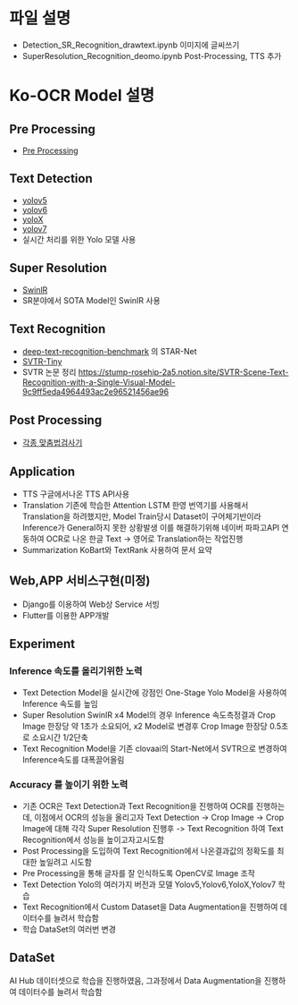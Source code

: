# 파일 설명
- Detection_SR_Recognition_drawtext.ipynb 이미지에 글씨쓰기
- SuperResolution_Recognition_deomo.ipynb Post-Processing, TTS 추가

# Ko-OCR Model 설명

## Pre Processing
- <a href="https://stump-rosehip-2a5.notion.site/Pre-Processing-5f15da1c3b554b8bb9108671d457e19f">Pre Processing</a>

## Text Detection
- <a href="https://github.com/ultralytics/yolov5">yolov5</a>
- <a href="https://github.com/meituan/YOLOv6">yolov6</a>
- <a href="https://github.com/Megvii-BaseDetection/YOLOX">yoloX</a>
- <a href="https://github.com/jinfagang/yolov7">yolov7</a>
- 실시간 처리를 위한 Yolo 모델 사용

## Super Resolution
- <a href="https://github.com/jingyunliang/swinir">SwinlR</a>
- SR분야에서 SOTA Model인 SwinIR 사용

## Text Recognition
- <a href="https://github.com/clovaai/deep-text-recognition-benchmark">deep-text-recognition-benchmark</a> 의 STAR-Net
- <a href="https://github.com/PaddlePaddle/PaddleOCR?utm_source=catalyzex.com">SVTR-Tiny</a>
- SVTR 논문 정리 https://stump-rosehip-2a5.notion.site/SVTR-Scene-Text-Recognition-with-a-Single-Visual-Model-9c9ff5eda4964493ac2e96521456ae96

## Post Processing
- <a href="https://www.notion.so/Post-Processing-f8d9e4022d844ab99c88ea2103eb45b6">각종 맞춤법검사기</a>

## Application
- TTS 
구글에서나온 TTS API사용
- Translation
기존에 학습한 Attention LSTM 한영 번역기를 사용해서 Translation을 하려했지만, Model Train당시 Dataset이 구어체기반이라 Inference가 General하지 못한 상황발생
이를 해결하기위해 네이버 파파고API 연동하여 OCR로 나온 한글 Text -> 영어로 Translation하는 작업진행
- Summarization
KoBart와 TextRank 사용하여 문서 요약

## Web,APP 서비스구현(미정)
- Django를 이용하여 Web상 Service 서빙
- Flutter를 이용한 APP개발

## Experiment
### Inference 속도를 올리기위한 노력
- Text Detection Model을 실시간에 강점인 One-Stage Yolo Model을 사용하여 Inference 속도를 높임
- Super Resolution SwinIR x4 Model의 경우 Inference 속도측정결과 Crop Image 한장당 약 1초가 소요되어, x2 Model로 변경후 Crop Image 한장당 0.5초로 소요시간 1/2단축
- Text Recognition Model을 기존 clovaai의 Start-Net에서 SVTR으로 변경하여 Inference속도를 대폭끌어올림

### Accuracy 를 높이기 위한 노력
- 기존 OCR은 Text Detection과 Text Recognition을 진행하여 OCR를 진행하는데, 이점에서 OCR의 성능을 올리고자
Text Detection -> Crop Image -> Crop Image에 대해 각각 Super Resolution 진행후 -> Text Recognition 하여 Text Recognition에서 성능을 높이고자고시도함
- Post Processing을 도입하여 Text Recognition에서 나온결과값의 정확도를 최대한 높일려고 시도함
- Pre Processing을 통해 글자를 잘 인식하도록 OpenCV로 Image 조작
- Text Detection Yolo의 여러가지 버전과 모델 Yolov5,Yolov6,YoloX,Yolov7 학습
- Text Recognition에서 Custom Dataset을 Data Augmentation을 진행하여 데이터수를 늘려서 학습함
- 학습 DataSet의 여러번 변경

## DataSet
AI Hub 데이터셋으로 학습을 진행하였음, 그과정에서 Data Augmentation을 진행하여 데이터수를 늘려서 학습함

